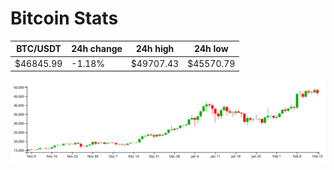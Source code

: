 # Bitcoin Stats

BTC/USDT|24h change|24h high|24h low|
|---|---|---|---|
|$46845.99|-1.18%|$49707.43|$45570.79|

<img src="./chart.svg">
